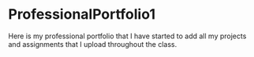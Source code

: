 # ProfessionalPortfolio1

Here is my professional portfolio that I have started to add all my projects and assignments that I upload throughout the class.